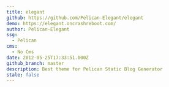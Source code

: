 ```yaml
---
title: elegant
github: https://github.com/Pelican-Elegant/elegant
demo: https://elegant.oncrashreboot.com/
author: Pelican-Elegant
ssg:
  - Pelican
cms:
  - No Cms
date: 2012-05-25T17:33:51.000Z
github_branch: master
description: Best theme for Pelican Static Blog Generator
stale: false
---
```

